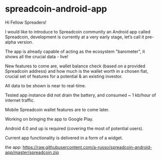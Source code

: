 # spreadcoin-android-app
Hi Fellow Spreaders!

I would like to introduce to Spreadcoin community an Android app called Spreadcoin, development is currently at a very early stage, let’s call it pre-alpha version.

The app is already capable of acting as the ecosystem "barometer", it shows all the crucial data - live!

New features to come are, wallet balance check (based on a provided Spreadcoin address) and how much is the wallet worth in a chosen fiat, crucial set of features for a potential & an existing investor.

All data to be shown is near to real-time.

Tested app instance did not drain the battery, and consumed ~ 1 kb/hour of internet traffic.

Mobile Spreadcoin wallet features are to come later.

Working on bringing the app to Google Play.

Android 4.0 and up is required (covering the most of potential users).

Current app functionality is delivered in a form of a widget.

the app: https://raw.githubusercontent.com/a-russo/spreadcoin-android-app/master/spreadcoin.zip
